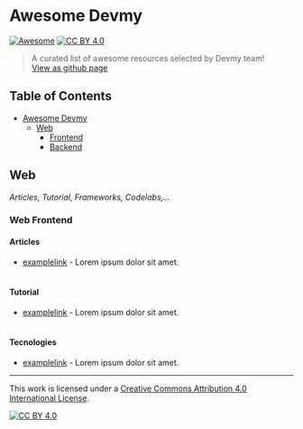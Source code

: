 # Awesome Devmy 
[![Awesome](https://cdn.rawgit.com/sindresorhus/awesome/d7305f38d29fed78fa85652e3a63e154dd8e8829/media/badge.svg)](https://github.com/sindresorhus/awesome#readme) [![CC BY 4.0][cc-by-shield]][cc-by]
> A curated list of awesome resources selected by Devmy team!  
[View as github page](https://acadevmy.github.io/awesome-devmy/)

## Table of Contents
- [Awesome Devmy](#awesome-devmy)
    - [Web](#web)
      - [Frontend](#web-frontend)
      - [Backend](#web-frontend)

## Web
*Articles, Tutorial, Frameworks, Codelabs,...*
### Web Frontend
#### Articles
- [examplelink](https://foo.bar/) - Lorem ipsum dolor sit amet.  
&nbsp;
#### Tutorial
- [examplelink](https://foo.bar/) - Lorem ipsum dolor sit amet.  
&nbsp;
#### Tecnologies
- [examplelink](https://foo.bar/) - Lorem ipsum dolor sit amet.  

---
This work is licensed under a [Creative Commons Attribution 4.0 International
License][cc-by].

[![CC BY 4.0][cc-by-image]][cc-by]

[cc-by]: http://creativecommons.org/licenses/by/4.0/
[cc-by-image]: https://i.creativecommons.org/l/by/4.0/88x31.png
[cc-by-shield]: https://img.shields.io/badge/License-CC%20BY%204.0-lightgrey.svg
